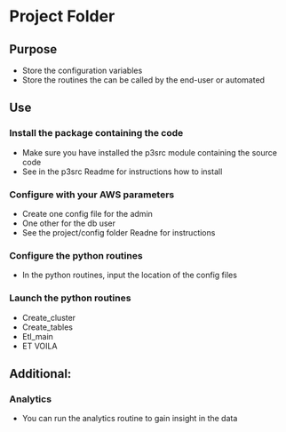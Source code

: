 # Project Folder
## Purpose
- Store the configuration variables
- Store the routines the can be called by the end-user or automated

## Use
### Install the package containing the code
* Make sure you have installed the p3src module containing the source code
* See in the p3src Readme for instructions how to install

### Configure with your AWS parameters
* Create one config file for the admin
* One other for the db user
* See the project/config folder Readne for instructions

### Configure the python routines
* In the python routines, input the location of the config files

### Launch the python routines
* Create_cluster
* Create_tables
* Etl_main
* ET VOILA

## Additional:
### Analytics
* You can run the analytics routine to gain insight in the data